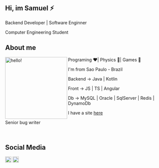 ## Hi, im Samuel ⚡

Backend Developer | Software Enginner

Computer Engineering Student






## About me
<p>
  <img width="200" alt="hello!" align="left" src="https://giffiles.alphacoders.com/956/9562.gif">
</p>

Programing ❤️| Physics 💙| Games 💚

I'm from Sao Paulo - Brazil

Backend -> Java | Kotlin

Front -> JS | TS | Angular

Db -> MySQL | Oracle | SqlServer | Redis | DynamoDb

I have a site [here](https://ssimiao.github.io)

Senior bug writer

<br>

## Social Media
<a href="https://www.linkedin.com/in/samuel-severo-aa5a7419b/"><img height="20" src="https://camo.githubusercontent.com/a25943975d6716ea349a4e41c4f05c027dc6da74/68747470733a2f2f696d672e736869656c64732e696f2f747769747465722f75726c3f636f6c6f723d253233303037326231266c6162656c3d636f6e6e656374266c6f676f3d6c696e6b6564696e266c6f676f436f6c6f723d253233303037326231267374796c653d666c61742d7371756172652675726c3d68747470732533412532462532467777772e6c696e6b6564696e2e636f6d253246696e253246616c656a616e64726f2d72616d6972657a2d63696365726f73253246"></a>
<a href="https://github.com/ArahirooriharA"><img height="20" src="https://camo.githubusercontent.com/b5f3da568197c022c0a032a93df03c10ff0c8abb/68747470733a2f2f696d672e736869656c64732e696f2f747769747465722f75726c3f636f6c6f723d6f72616e6765266c6162656c3d666f6c6c6f77266c6f676f3d726564646974266c6f676f436f6c6f723d6f72616e6765267374796c653d666c61742d7371756172652675726c3d68747470732533412532462532467777772e7265646469742e636f6d25324675736572253246466174436869636b656e323737"></a>
<!--
**ArahirooriharA/ArahirooriharA** is a ✨ _special_ ✨ repository because its `README.md` (this file) appears on your GitHub profile.

Here are some ideas to get you started:

- 🔭 I’m currently working on ...
- 🌱 I’m currently learning ...
- 👯 I’m looking to collaborate on ...
- 🤔 I’m looking for help with ...
- 💬 Ask me about ...
- 📫 How to reach me: ...
- 😄 Pronouns: ...
- ⚡ Fun fact: ...
-->
